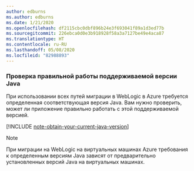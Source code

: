```yaml
---
author: edburns
ms.author: edburns
ms.date: 1/21/2020
ms.openlocfilehash: df2115cbc0dbf896b24e3f693041f89a1d3ed77b
ms.sourcegitcommit: 226ebca0d0e3b918928f58a3a7127be49e4aca87
ms.translationtype: HT
ms.contentlocale: ru-RU
ms.lasthandoff: 05/08/2020
ms.locfileid: "82988893"
---
```

### <a name="validate-that-the-supported-java-version-works-correctly"></a>Проверка правильной работы поддерживаемой версии Java

При использовании всех путей миграции в WebLogic в Azure требуется определенная соответствующая версия Java. Вам нужно проверить, может ли приложение правильно работать с этой поддерживаемой версией.

[!INCLUDE [note-obtain-your-current-java-version](note-obtain-your-current-java-version.md)]

> [!NOTE]
> При миграции на WebLogic на виртуальных машинах Azure требования к определенным версиям Java зависят от предварительно установленных версий Java на виртуальных машинах.
